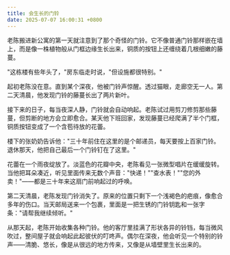 ```yaml
---
title: 会生长的门铃
date: 2025-07-07 16:00:31 +0800
---
```


老陈搬进新公寓的第一天就注意到了那个奇怪的门铃。它不像普通门铃那样嵌在墙上，而是像一株植物般从门框边缘生长出来，铜质的按钮上还缠绕着几根细嫩的藤蔓。

"这栋楼有些年头了，"房东临走时说，"但设施都很特别。"

起初老陈没在意。直到某个深夜，他被门铃声惊醒。透过猫眼，走廊空无一人。第二天清晨，他发现门铃的藤蔓长出了两片新叶。

接下来的日子，每当夜深人静，门铃就会自动响起。老陈试过用剪刀修剪那些藤蔓，但剪断的地方会立即愈合。某天他下班回家，发现藤蔓已经爬满了半个门框，铜质按钮变成了一个含苞待放的花蕾。

楼下的张奶奶告诉他："三十年前住在这里的是个邮递员，每天要按上百家门铃。退休那天，他把自己最后一个门铃钉在了这里。"

花蕾在一个雨夜绽放了。淡蓝色的花瓣中央，老陈看见一张微型唱片在缓缓旋转。当他把耳朵凑近，听见里面传来无数个声音："快递！""查水表！""您的外卖！"——都是三十年来这扇门前响起过的呼唤。

第二天清晨，老陈发现门铃消失了。原来的位置只剩下一个浅褐色的疤痕，像愈合多年的伤口。当天邮局送来一个包裹，里面是一把生锈的门铃钥匙和一张字条："请帮我继续倾听。"

从那天起，老陈开始收集各种门铃。他的客厅里挂满了形状各异的铃铛，每当微风吹过，整间屋子就会响起此起彼伏的叮咚声。偶尔在深夜，他会听见一个特别的铃声——清脆、悠长，像是从很远的地方传来，又像是从墙壁里生长出来的。
